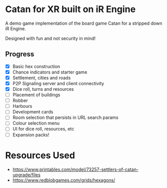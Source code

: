 # Catan for XR built on iR Engine

A demo game implementation of the board game Catan for a stripped down iR Engine.

Designed with fun and not security in mind!

## Progress

- [x] Basic hex construction
- [x] Chance indicators and starter game
- [x] Settlement, cities and roads
- [x] P2P Signaling server and client connectivity
- [x] Dice roll, turns and resources
- [ ] Placement of buildings
- [ ] Robber
- [ ] Harbours
- [ ] Development cards
- [ ] Room selection that persists in URL search params
- [ ] Colour selection menu
- [ ] UI for dice roll, resources, etc
- [ ] Expansion packs!

# Resources Used

- https://www.printables.com/model/73257-settlers-of-catan-upgrade/files
- https://www.redblobgames.com/grids/hexagons/

